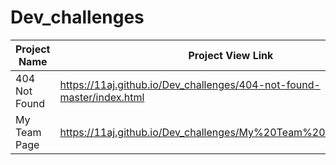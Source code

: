 # Dev_challenges

| Project Name          |  Project View Link |
| ----------------------| ------------------ | 
| 404 Not Found         | https://11aj.github.io/Dev_challenges/404-not-found-master/index.html                       | 
| My Team Page          | https://11aj.github.io/Dev_challenges/My%20Team%20Page/index.html                           |
